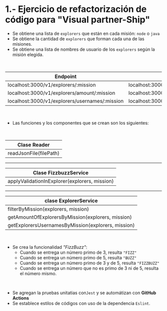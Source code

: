 # 1.- Ejercicio de refactorización de código para "Visual partner-Ship"

- Se obtiene una lista de `explorers` que están en cada misión: `node` o `java`
- Se obtiene la cantidad de `explorers` que forman cada una de las misiones.
- Se obtiene una lista de nombres de usuario de los `explorers` según la misión elegida.
<br>


|Endpoint|Request|
|---|---|
|localhost:3000/v1/explorers/:mission | localhost:3000/v1/explorers/node|
|localhost:3000/v1/explorers/amount/:mission | localhost:3000/v1/explorers/amount/node|
|localhost:3000/v1/explorers/usernames/:mission | localhost:3000/v1/explorers/usernames/node|
<br>

- Las funciones y los componentes que se crean son los siguientes:
<br>

|Clase Reader|
|---|
|readJsonFile(filePath) |
<hr>

|Clase FizzbuzzService|
|---|
|applyValidationInExplorer(explorers, mission)|
<hr>

|clase ExplorerService|
|---| 
|filterByMission(explorers, mission)|
|getAmountOfExplorersByMission(explorers, mission)|
|getExplorersUsernamesByMission(explorers, mission)|


<br>


- Se crea la funcionalidad _"FizzBuzz"_:
  - Cuando se entrega un número primo de 3, resulta `"FIZZ"`
  - Cuando se entrega un número primo de 5, resulta `"BUZZ"`
  - Cuando se entrega un número primo de 3 y de 5, resulta `"FIZZBUZZ"`
  - Cuando se entrega un número que no es primo de 3 ni de 5, resulta el número mismo.
<br>

- Se agregan la pruebas unitatias con`Jest` y se automátizan con **GitHub Actions**
- Se establece estilos de códigos con uso de la dependencia `Eslint`.
<br>
